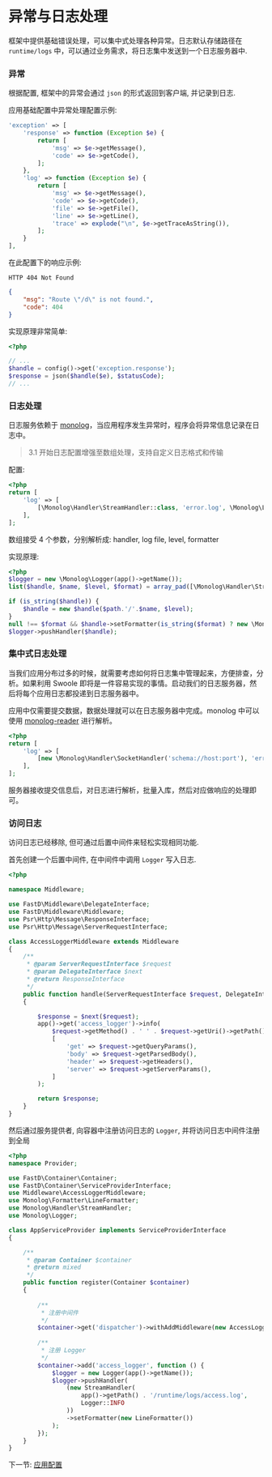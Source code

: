 # 异常与日志处理

框架中提供基础错误处理，可以集中式处理各种异常。日志默认存储路径在 `runtime/logs` 中，可以通过业务需求，将日志集中发送到一个日志服务器中.

### 异常

根据配置, 框架中的异常会通过 `json` 的形式返回到客户端, 并记录到日志.

应用基础配置中异常处理配置示例:
```php
'exception' => [
    'response' => function (Exception $e) {
        return [
            'msg' => $e->getMessage(),
            'code' => $e->getCode(),
        ];
    },
    'log' => function (Exception $e) {
        return [
            'msg' => $e->getMessage(),
            'code' => $e->getCode(),
            'file' => $e->getFile(),
            'line' => $e->getLine(),
            'trace' => explode("\n", $e->getTraceAsString()),
        ];
    }
],
```

在此配置下的响应示例:
```
HTTP 404 Not Found
```

```json
{
    "msg": "Route \"/d\" is not found.",
    "code": 404
}
```

实现原理非常简单: 

```php
<?php

// ...
$handle = config()->get('exception.response');
$response = json($handle($e), $statusCode);
// ...
```

### 日志处理

日志服务依赖于 [monolog](https://github.com/Seldaek/monolog)，当应用程序发生异常时，程序会将异常信息记录在日志中。

> 3.1 开始日志配置增强至数组处理，支持自定义日志格式和传输

配置: 

```php
<?php
return [
    'log' => [
        [\Monolog\Handler\StreamHandler::class, 'error.log', \Monolog\Logger::ERROR]
    ],
];
```

数组接受 4 个参数，分别解析成: handler, log file, level, formatter

实现原理: 

```php
<?php
$logger = new \Monolog\Logger(app()->getName());
list($handle, $name, $level, $format) = array_pad([\Monolog\Handler\StreamHandler::class, 'error.log', \Monolog\Logger::ERROR], 4, null);

if (is_string($handle)) {
    $handle = new $handle($path.'/'.$name, $level);
}
null !== $format && $handle->setFormatter(is_string($format) ? new \Monolog\Formatter\LineFormatter($format) : $format);
$logger->pushHandler($handle);
```

### 集中式日志处理

当我们应用分布过多的时候，就需要考虑如何将日志集中管理起来，方便排查，分析。如果利用 Swoole 即将是一件容易实现的事情。启动我们的日志服务器，然后将每个应用日志都投递到日志服务器中。

应用中仅需要提交数据，数据处理就可以在日志服务器中完成。monolog 中可以使用 [monolog-reader](https://github.com/RunnerLee/monolog-reader) 进行解析。

```php
<?php
return [
    'log' => [
        [new \Monolog\Handler\SocketHandler('schema://host:port'), 'error.log', \Monolog\Logger::ERROR]
    ],
];
```

服务器接收提交信息后，对日志进行解析，批量入库，然后对应做响应的处理即可。

### 访问日志
访问日志已经移除, 但可通过后置中间件来轻松实现相同功能.

首先创建一个后置中间件, 在中间件中调用 `Logger` 写入日志.
```php
<?php

namespace Middleware;

use FastD\Middleware\DelegateInterface;
use FastD\Middleware\Middleware;
use Psr\Http\Message\ResponseInterface;
use Psr\Http\Message\ServerRequestInterface;

class AccessLoggerMiddleware extends Middleware
{
    /**
     * @param ServerRequestInterface $request
     * @param DelegateInterface $next
     * @return ResponseInterface
     */
    public function handle(ServerRequestInterface $request, DelegateInterface $next)
    {

        $response = $next($request);
        app()->get('access_logger')->info(
            $request->getMethod() . ' ' . $request->getUri()->getPath() . ' ' . $response->getStatusCode(),
            [
                'get' => $request->getQueryParams(),
                'body' => $request->getParsedBody(),
                'header' => $request->getHeaders(),
                'server' => $request->getServerParams(),
            ]
        );

        return $response;
    }
}

```

然后通过服务提供者, 向容器中注册访问日志的 `Logger`, 并将访问日志中间件注册到全局
```php
<?php
namespace Provider;

use FastD\Container\Container;
use FastD\Container\ServiceProviderInterface;
use Middleware\AccessLoggerMiddleware;
use Monolog\Formatter\LineFormatter;
use Monolog\Handler\StreamHandler;
use Monolog\Logger;

class AppServiceProvider implements ServiceProviderInterface
{

    /**
     * @param Container $container
     * @return mixed
     */
    public function register(Container $container)
    {
    
        /**
         * 注册中间件
         */
        $container->get('dispatcher')->withAddMiddleware(new AccessLoggerMiddleware());
        
        /**
         * 注册 Logger
         */
        $container->add('access_logger', function () {
            $logger = new Logger(app()->getName());
            $logger->pushHandler(
                (new StreamHandler(
                    app()->getPath() . '/runtime/logs/access.log',
                    Logger::INFO
                ))
                ->setFormatter(new LineFormatter())
            );
        });
    }
}
```

下一节: [应用配置](zh-cn/3-1-configuration.md)
